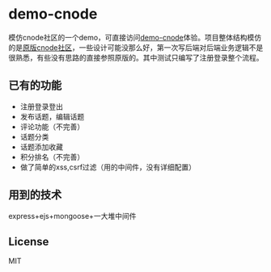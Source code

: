 # demo-cnode
模仿cnode社区的一个demo，可直接访问[demo-cnode](http://cnode.cyrilszq.cn/)体验。项目整体结构模仿的是[原版cnode社区](https://github.com/cnodejs/nodeclub/)，一些设计可能没那么好，第一次写后端对后端业务逻辑不是很熟悉，有些没有思路的直接参照原版的。其中测试只编写了注册登录整个流程。

## 已有的功能
- 注册登录登出
- 发布话题，编辑话题
- 评论功能（不完善）
- 话题分类
- 话题添加收藏
- 积分排名（不完善）
- 做了简单的xss,csrf过滤（用的中间件，没有详细配置）

## 用到的技术
express+ejs+mongoose+一大堆中间件

## License
MIT
